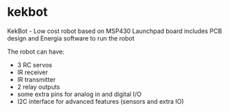 kekbot
======

KekBot - Low cost robot based on MSP430 Launchpad board
includes PCB design and Energia software to run the robot

The robot can have:
- 3 RC servos
- IR receiver
- IR transmitter
- 2 relay outputs
- some extra pins for analog in and digital I/O
- I2C interface for advanced features (sensors and extra IO)


